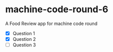 # machine-code-round-6
A Food Review app for machine code round

- [x] Question 1
- [x] Question 2
- [ ] Question 3 
